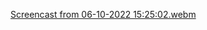 [Screencast from 06-10-2022 15:25:02.webm](https://user-images.githubusercontent.com/106849571/194393930-94630c17-583b-42df-b85d-57c63400451c.webm)
